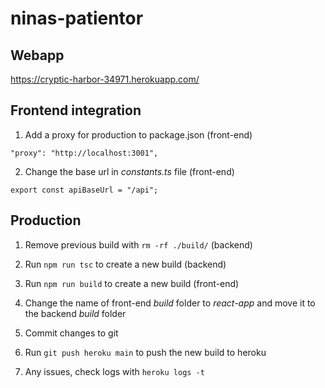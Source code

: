 # ninas-patientor

## Webapp

https://cryptic-harbor-34971.herokuapp.com/

## Frontend integration

1. Add a proxy for production to package.json (front-end)

```
"proxy": "http://localhost:3001",
```

2. Change the base url in _constants.ts_ file (front-end)

```
export const apiBaseUrl = "/api";
```

## Production

1. Remove previous build with `rm -rf ./build/` (backend)

2. Run `npm run tsc` to create a new build (backend)

3. Run `npm run build` to create a new build (front-end)

4. Change the name of front-end _build_ folder to _react-app_ and move it to the backend _build_ folder 

5. Commit changes to git

6. Run `git push heroku main` to push the new build to heroku

4. Any issues, check logs with `heroku logs -t`






